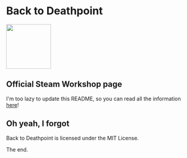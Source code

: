 # Back to Deathpoint
<img src="http://i.imgur.com/U8zpqGz.png" width="120">

## Official Steam Workshop page
I'm too lazy to update this README, so you can read all the information [here](http://steamcommunity.com/sharedfiles/filedetails/?id=423859984)!

## Oh yeah, I forgot
Back to Deathpoint is licensed under the MIT License.

The end.
